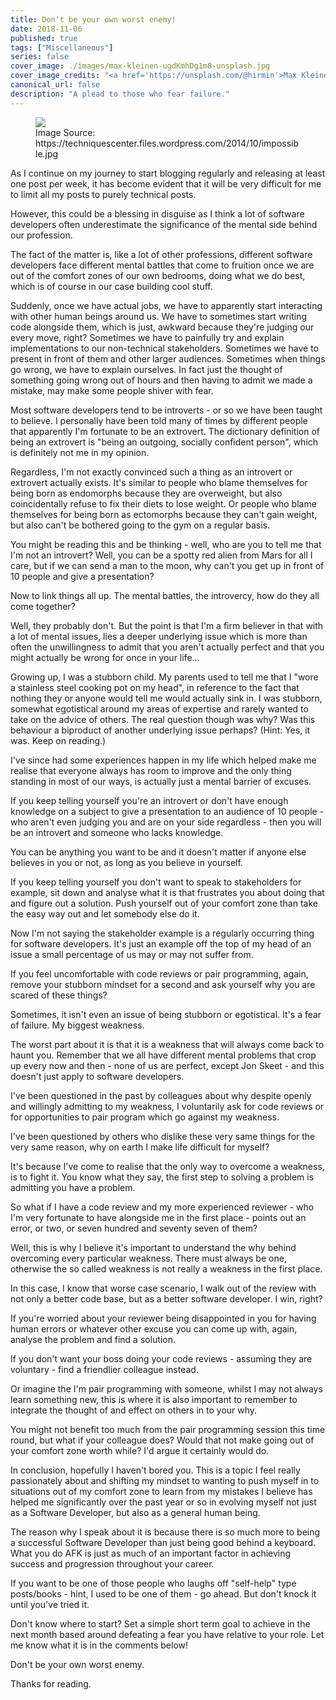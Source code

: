 ```yaml
---
title: Don't be your own worst enemy!
date: 2018-11-06
published: true
tags: ["Miscellaneous"]
series: false
cover_image: ./images/max-kleinen-ugdKmhDg1m8-unsplash.jpg
cover_image_credits: "<a href='https://unsplash.com/@hirmin'>Max Kleinen</a>"
canonical_url: false
description: "A plead to those who fear failure."
---
```

<figure>
    <img src="https://techniquescenter.files.wordpress.com/2014/10/impossible.jpg"/>
    <figcaption>Image Source: https://techniquescenter.files.wordpress.com/2014/10/impossible.jpg</figcaption>
</figure>

As I continue on my journey to start blogging regularly and releasing at least one post per week, it has become evident that it will be very difficult for me to limit all my posts to purely technical posts.

However, this could be a blessing in disguise as I think a lot of software developers often underestimate the significance of the mental side behind our profession.

The fact of the matter is, like a lot of other professions, different software developers face different mental battles that come to fruition once we are out of the comfort zones of our own bedrooms, doing what we do best, which is of course in our case building cool stuff.

Suddenly, once we have actual jobs, we have to apparently start interacting with other human beings around us. We have to sometimes start writing code alongside them, which is just, awkward because they're judging our every move, right? Sometimes we have to painfully try and explain implementations to our non-technical stakeholders. Sometimes we have to present in front of them and other larger audiences. Sometimes when things go wrong, we have to explain ourselves. In fact just the thought of something going wrong out of hours and then having to admit we made a mistake, may make some people shiver with fear.

Most software developers tend to be introverts - or so we have been taught to believe. I personally have been told many of times by different people that apparently I'm fortunate to be an extrovert. The dictionary definition of being an extrovert is "being an outgoing, socially confident person", which is definitely not me in my opinion.

Regardless, I'm not exactly convinced such a thing as an introvert or extrovert actually exists. It's similar to people who blame themselves for being born as endomorphs because they are overweight, but also coincidentally refuse to fix their diets to lose weight. Or people who blame themselves for being born as ectomorphs because they can't gain weight, but also can't be bothered going to the gym on a regular basis.

You might be reading this and be thinking - well, who are you to tell me that I'm not an introvert? Well, you can be a spotty red alien from Mars for all I care, but if we can send a man to the moon, why can't you get up in front of 10 people and give a presentation?

Now to link things all up. The mental battles, the introvercy, how do they all come together?

Well, they probably don't. But the point is that I'm a firm believer in that with a lot of mental issues, lies a deeper underlying issue which is more than often the unwillingness to admit that you aren't actually perfect and that you might actually be wrong for once in your life...

Growing up, I was a stubborn child. My parents used to tell me that I "wore a stainless steel cooking pot on my head", in reference to the fact that nothing they or anyone would tell me would actually sink in. I was stubborn, somewhat egotistical around my areas of expertise and rarely wanted to take on the advice of others. The real question though was why? Was this behaviour a biproduct of another underlying issue perhaps? (Hint: Yes, it was. Keep on reading.)

I've since had some experiences happen in my life which helped make me realise that everyone always has room to improve and the only thing standing in most of our ways, is actually just a mental barrier of excuses.

If you keep telling yourself you're an introvert or don't have enough knowledge on a subject to give a presentation to an audience of 10 people - who aren't even judging you and are on your side regardless - then you will be an introvert and someone who lacks knowledge.

You can be anything you want to be and it doesn't matter if anyone else believes in you or not, as long as you believe in yourself.

If you keep telling yourself you don't want to speak to stakeholders for example, sit down and analyse what it is that frustrates you about doing that and figure out a solution. Push yourself out of your comfort zone than take the easy way out and let somebody else do it.

Now I'm not saying the stakeholder example is a regularly occurring thing for software developers. It's just an example off the top of my head of an issue a small percentage of us may or may not suffer from.

If you feel uncomfortable with code reviews or pair programming, again, remove your stubborn mindset for a second and ask yourself why you are scared of these things?

Sometimes, it isn't even an issue of being stubborn or egotistical. It's a fear of failure. My biggest weakness.

The worst part about it is that it is a weakness that will always come back to haunt you. Remember that we all have different mental problems that crop up every now and then - none of us are perfect, except Jon Skeet - and this doesn't just apply to software developers.

I've been questioned in the past by colleagues about why despite openly and willingly admitting to my weakness, I voluntarily ask for code reviews or for opportunities to pair program which go against my weakness.

I've been questioned by others who dislike these very same things for the very same reason, why on earth I make life difficult for myself?

It's because I've come to realise that the only way to overcome a weakness, is to fight it. You know what they say, the first step to solving a problem is admitting you have a problem.

So what if I have a code review and my more experienced reviewer - who I'm very fortunate to have alongside me in the first place - points out an error, or two, or seven hundred and seventy seven of them?

Well, this is why I believe it's important to understand the why behind overcoming every particular weakness. There must always be one, otherwise the so called weakness is not really a weakness in the first place.

In this case, I know that worse case scenario, I walk out of the review with not only a better code base, but as a better software developer. I win, right?

If you're worried about your reviewer being disappointed in you for having human errors or whatever other excuse you can come up with, again, analyse the problem and find a solution.

If you don't want your boss doing your code reviews - assuming they are voluntary - find a friendlier colleague instead.

Or imagine the I'm pair programming with someone, whilst I may not always learn something new, this is where it is also important to remember to integrate the thought of and effect on others in to your why.

You might not benefit too much from the pair programming session this time round, but what if your colleague does? Would that not make going out of your comfort zone worth while? I'd argue it certainly would do.

In conclusion, hopefully I haven't bored you. This is a topic I feel really passionately about and shifting my mindset to wanting to push myself in to situations out of my comfort zone to learn from my mistakes I believe has helped me significantly over the past year or so in evolving myself not just as a Software Developer, but also as a general human being.

The reason why I speak about it is because there is so much more to being a successful Software Developer than just being good behind a keyboard. What you do AFK is just as much of an important factor in achieving success and progression throughout your career.

If you want to be one of those people who laughs off "self-help" type posts/books - hint, I used to be one of them - go ahead. But don't knock it until you've tried it.

Don't know where to start? Set a simple short term goal to achieve in the next month based around defeating a fear you have relative to your role. Let me know what it is in the comments below!

Don't be your own worst enemy.

Thanks for reading.